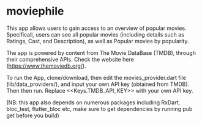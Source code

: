 # moviephile

This app allows users to gain access to an overview of popular movies. Specificall, users can see all popular movies (including details such as Ratings, Cast, and Description), as well as Popular movies by popularity.

The app is powered by content from The Movie DataBase (TMDB), through their comprehensive APIs. Check the website here (https://www.themoviedb.org/).

To run the App, clone/download, then edit the movies_provider.dart file (lib/data_providers/), and input your own API key (obtained from TMDB). Then then run. Replace <<Keys.TMDB_API_KEY>> with your own API key.


(NB: this app also depends on numerous packages including RxDart, bloc_test, flutter_bloc etc, make sure to get dependencies by running pub get before you build)